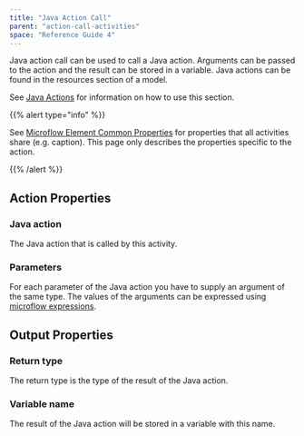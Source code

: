 ```yaml
---
title: "Java Action Call"
parent: "action-call-activities"
space: "Reference Guide 4"
---
```

Java action call can be used to call a Java action. Arguments can be passed to the action and the result can be stored in a variable. Java actions can be found in the resources section of a model.

See [Java Actions](java-actions) for information on how to use this section.

{{% alert type="info" %}}

See [Microflow Element Common Properties](microflow-element-common-properties) for properties that all activities share (e.g. caption). This page only describes the properties specific to the action.

{{% /alert %}}

## Action Properties

### Java action

The Java action that is called by this activity.

### Parameters

For each parameter of the Java action you have to supply an argument of the same type. The values of the arguments can be expressed using [microflow expressions](microflow-expressions).

## Output Properties

### Return type

The return type is the type of the result of the Java action.

### Variable name

The result of the Java action will be stored in a variable with this name.

